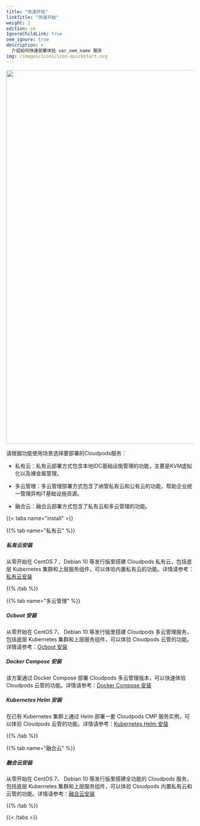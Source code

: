 ```yaml
---
title: "快速开始"
linkTitle: "快速开始"
weight: 2
edition: ce
IgnoreChildLink: true
oem_ignore: true
description: >
  介绍如何快速部署体验 var_oem_name 服务
img: /images/icons/icon-quickstart.svg
---
```


   <img src="images/quickstarthomepage.png#pic_center" width="1000">

请根据功能使用场景选择要部署的Cloudpods服务：

* 私有云：私有云部署方式包含本地IDC基础设施管理的功能，主要是KVM虚拟化以及裸金属管理。

* 多云管理：多云管理部署方式包含了纳管私有云和公有云的功能，帮助企业统一管理异构IT基础设施资源。

* 融合云：融合云部署方式包含了私有云和多云管理的功能。

{{< tabs name="install" >}}

{{% tab name="私有云" %}}

<!-- <div style="border-left:solid 5px red">xxx</div> -->
<div class='section-tip'>
  <h5 class="section-tip-title">私有云安装</h5>
  <div class="section-tip-content">从零开始在 CentOS 7 、Debian 10 等发行版里搭建 Cloudpods 私有云，包括底层 Kubernetes 集群和上层服务组件，可以体验内置私有云的功能。详情请参考：<a href="./allinone-virt">私有云安装</a></div>
</div>

{{% /tab %}}

{{% tab name="多云管理" %}}

<!-- <div style="border-left:solid 5px red">xxx</div> -->
<div class='section-tip'>
  <h5 class="section-tip-title">Ocboot 安装</h5>
  <div class="section-tip-content">从零开始在 CentOS 7、 Debian 10 等发行版里搭建 Cloudpods 多云管理服务，包括底层 Kubernetes 集群和上层服务组件，可以体验 Cloudpods 云管的功能。详情请参考：<a href="./cmp/allinone-multicloud">Ocboot 安装</a></div>
</div>

<!-- <div style="border-left:solid 5px red">xxx</div> -->
<div class='section-tip'>
  <h5 class="section-tip-title">Docker Compose 安装</h5>
  <div class="section-tip-content">该方案通过 Docker Compose 部署 Cloudpods 多云管理版本，可以快速体验 Cloudpods 云管的功能。详情请参考：<a href="./cmp/docker-compose">Docker Compose 安装</a></div>
</div>

<!-- <div style="border-left:solid 5px red">xxx</div> -->
<div class='section-tip'>
  <h5 class="section-tip-title">Kubernetes Helm 安装</h5>
  <div class="section-tip-content">在已有 Kubernetes 集群上通过 Helm 部署一套 Cloudpods CMP 服务实例，可以体验 Cloudpods 云管的功能。详情请参考：<a href="./cmp/k8s">Kubernetes Helm 安装</a></div>
</div>

{{% /tab %}}

{{% tab name="融合云" %}}

<!-- <div style="border-left:solid 5px red">xxx</div> -->
<div class='section-tip'>
  <h5 class="section-tip-title">融合云安装</h5>
  <div class="section-tip-content">从零开始在 CentOS 7、 Debian 10 等发行版里搭建全功能的 Cloudpods 服务，包括底层 Kubernetes 集群和上层服务组件，可以体验 Cloudpods 内置私有云和云管的功能。详情请参考：<a href="./allinone-full">融合云安装</a></div>
</div>

{{% /tab %}}

{{< /tabs >}}


 

